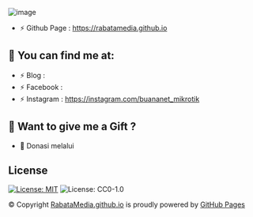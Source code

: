 ![image](https://user-images.githubusercontent.com/42666125/147416579-20a6475d-3b90-4ead-a442-9deaefc19509.png)
- ⚡ Github Page : https://rabatamedia.github.io

## :link: <b>You can find me at:</b>
- ⚡ Blog : 
- ⚡ Facebook : 
- ⚡ Instagram : https://instagram.com/buananet_mikrotik

## :gift_heart: <b>Want to give me a Gift ?</b><br>
- :link: Donasi melalui 

## <b>License</b><br>
[![License: MIT](https://img.shields.io/badge/License-MIT-yellow.svg)](https://opensource.org/licenses/MIT)
![License: CC0-1.0](https://img.shields.io/badge/License-CC0_1.0-lightgrey.svg)

© Copyright <a href="https://rabatamedia.github.io/">RabataMedia.github.io</a> is proudly powered by <a href="https://pages.github.com/">GitHub Pages</a> <br>
